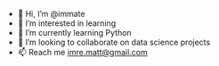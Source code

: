 - 👋 Hi, I’m @immate
- 👀 I’m interested in learning
- 🌱 I’m currently learning Python 
- 💞️ I’m looking to collaborate on data science projects
- 📫 Reach me imre.matt@gmail.com

<!---
immate/immate is a ✨ special ✨ repository because its `README.md` (this file) appears on your GitHub profile.
You can click the Preview link to take a look at your changes.
--->

